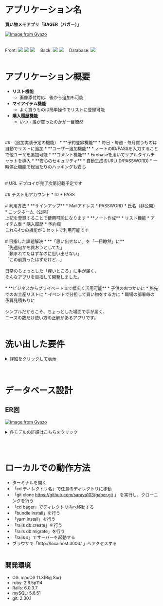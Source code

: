 # アプリケーション名
 **買い物メモアプリ「BAGER（バガー）」**

[![Image from Gyazo](https://i.gyazo.com/dab62d33e6b06e551a8f6c034ae8f425.jpg)](https://gyazo.com/dab62d33e6b06e551a8f6c034ae8f425)
<br><br><br>
Front: 
<img src="https://img.shields.io/badge/-Html5-550000.svg?logo=html5&style=popout">
<img src="https://img.shields.io/badge/-Css3-1572B6.svg?logo=css3&style=popout">
<img src="https://img.shields.io/badge/-Javascript-765.svg?logo=javascript&style=popout">
　Back: 
<img src="https://img.shields.io/badge/-Ruby-CC342D.svg?logo=ruby&style=popout">
<img src="https://img.shields.io/badge/-Rails-CC0000.svg?logo=rails&style=popout"> 
　Database: <img src="https://img.shields.io/badge/-Mysql-4479A1.svg?logo=mysql&style=popout">
<br><br>
# アプリケーション概要
* **リスト機能**
  * 画像添付対応、後から追加も可能
* **マイアイテム機能**
   * よく買うものは簡単操作でリストに登録可能
* **購入履歴機能**
  * いつ・誰が買ったのかが一目瞭然
<br>
<br>
## （追加実装予定の機能）
* **予約登録機能**
  * 毎日・毎週・毎月買うものは自動でリストに追加
* **ユーザー追加機能**
  * ノートのID/PASSを入力することで他ユーザを追加可能
* **コメント機能**
  * Firebaseを用いてリアルタイムチャットを導入
* **安心のセキュリティ**
  * 自動生成のURL(ID/PASSWORD)
  * 一時停止機能で総当たりのハッキングも安心
<br><br><br>
# URL
 デプロイが完了次第記載予定です
 <br><br>
## テスト用アカウント
* ID
* PASS
<br><br>
# 利用方法
* **サインアップ**
  * Mailアドレス
  * PASSWORD
  * 氏名（非公開）
  * ニックネーム（公開）<br>
上記を登録することで使用可能になります
* **ノート作成**
  * リスト機能
  * アイテム表
  * 購入履歴
  * 予約欄<br>
これら4つの機能が１セットで利用可能です
<br><br>
# 目指した課題解決
* **「思い出せない」を「一目瞭然」に**<br>
「先週何かを買おうとしてた」<br>
「頼まれてたはずなのに思い出せない」<br>
「この前買ったはずだけど...」<br><br>
日常のちょっとした「痒いところ」に手が届く、<br>
そんなアプリを目指して開発しました。<br>
<br>
* **ビジネスからプライベートまで幅広く活用可能**
  * 子供のおつかいに
  * 旅先でのお土産リストに
  * イベントで分担して買い物をする方に
  * 職場の部署毎の予算見積もりに<br>
<br>
シンプルだからこそ、ちょっとした場面で手が届く、<br>
ニーズの数だけ使い方の正解があるアプリです。<br>
<br>

# 洗い出した要件
<details>
<summary>詳細をクリックして表示</summary>

**ユーザー登録機能** 
* ログインしていない状態だとログイン画面にリダイレクトする
* 適切な情報を入力するとアカウント作成ができる
* 不適切な情報の場合、エラーを表示した上で新規登録画面に戻される
* 作成が完了すると、インデックスページに移行する
* インデックスページではログイン中のユーザ名が表示される
* ログアウトを押すとログイン画面に戻される
* 適切な情報を入力するとログインできる
* 不適切な情報の場合、エラーを表示してログイン画面に戻される<br>

**ノート機能**
* 作成するとリスト・アイテム・ログ・リザーブ機能が使用できる<br>
（以後「各種リスト機能」と記載）
* ノートのオーナー以外はノートの編集・削除を行うことができない
* ノートのオーナー以外でも各種リスト機能は編集・削除できる
* ノートを削除することで、各種リスト機能も削除される<br>

**アイテム機能**
* 名前・価格・個数を記入すれば登録できる<br>
（写真・条件・備考は空欄でも登録が可能）
* 編集を押すことで登録アイテムの修正ができる
* 削除ボタンを押すことで、登録したアイテムが削除される
* 画像が添付されていれば、サムネイルが表示される
* 画像添付がない場合、「NoImage」が表示される<br>

**リスト機能**
* 登録済みアイテムから選択することでリスト追加できる
* 完了を押すことで履歴に登録し、リストから削除される
* 取消を押すとリストから解除される（履歴には登録されない）<br>

**履歴機能**
* リストで完了ボタンを押すと、履歴に登録される
* 登録された履歴には、日時と購入者の情報が追加される
* 履歴は上から順に最新のものが表示される
* 詳細を押すことで履歴の詳細が表示される<br>
<!--
**予約機能**
* 
* 
* 
* <br>

**コメント機能**
* 
* 
* 
* <br>

**招待機能**
* 
* 
* 
* <br>
-->
</details>
<br><br>
<!-- 
# 実装機能についての画像および説明
* 
* 
* 
* 
-->

# データベース設計
## ER図
[![Image from Gyazo](https://i.gyazo.com/dd473902bac66c16051eba4dd1286729.png)](https://gyazo.com/dd473902bac66c16051eba4dd1286729)

<details>
<summary>各モデルの詳細はこちらをクリック</summary>

## users テーブル
|Column             |Type    |Options                 |
|-------------------|--------|------------------------|
|email              |string  |null:false, unique:true |
|encrypted_password |string  |null:false              |
|first_name         |string  |null:false              |
|last_name          |string  |null:false              |
|nickname           |string  |null:false              |
|count              |integer |null:false              |
|stop               |integer |null:false              |

### Association
- has_many :notes, through: :note_users
- has_many :items
- has_many :comments
- has_many :note_users
<br><br>

## notes テーブル

|Column          |Type       |Options                 |
|----------------|-----------|------------------------|
|path            |string     |null:false, unique:true |
|password        |string     |null:false              |
|owner           |integer    |null:false              |
|genre_id        |integer    |null:false              |
|list_name       |string     |null:false              |
|log_name        |string     |null:false              |
|reserve_name    |string     |null:false              |
|item_name       |string     |null:false              |

### Association
- has_many :users, through: :note_users
- has_one :list
- has_one :log
- has_one :reserve
- has_many :comments
- has_many :note_users
<br><br>

## note_users テーブル

|Column          |Type       |Options                      |
|----------------|-----------|-----------------------------|
|user            |references |null:false, foreign_key:true |
|note            |references |null:false, foreign_key:true |

### Association
- belongs_to :user
- belongs_to :note
<br><br>

## items テーブル

|Column          |Type       |Options                      |
|----------------|-----------|-----------------------------|
|name            |string     |null:false                   |
|price           |integer    |null:false                   |
|count           |integer    |null:false                   |
|condition       |string     |                             |
|memo            |text       |                             |
|note            |references |null:false, foreign_key:true |
|user            |references |null:false, foreign_key:true |

### Association
- belongs_to : user
- has_one : list
- has_many : logs
- belongs_to : reserve
<br><br>

## lists テーブル

|Column       |Type       |Options                      |
|-------------|-----------|-----------------------------|
|note         |references |null:false, foreign_key:true |
|item         |references |null:false, foreign_key:true |

### Association
- belongs_to :note
- belongs_to :item
- has_one :reserve
<br><br>

## logs テーブル

|Column        |Type       |Options                      |
|--------------|-----------|-----------------------------|
|name          |string     |null:false                   |
|price         |integer    |null:false                   |
|count         |integer    |null:false                   |
|condition     |string     |                             |
|memo          |text       |                             |
|buyer         |string     |null:false                   |
|note          |references |null:false, foreign_key:true |
|user          |references |null:false, foreign_key:true |

### Association
- belongs_to :note
- belongs_to :user
<br><br>

## reserves テーブル

|Column        |Type       |Options                      |
|--------------|-----------|-----------------------------|
|note          |references |null:false, foreign_key:true |
|list          |references |null:false, foreign_key:true |

### Association
- belongs_to :note
- belongs_to :list
<br><br>

## comments テーブル

|Column        |Type       |Options                      |
|--------------|-----------|-----------------------------|
|content       |text       |null:false                   |
|user          |references |null:false, foreign_key:true |
|note          |references |null:false, foreign_key:true |

### Association
- belongs_to :user
- belongs_to :note

</details>

<br><br>
# ローカルでの動作方法
- ターミナルを開く
- 「cd ディレクトリ名」で任意のディレクトリに移動
- 「git clone https://github.com/saraya103/gaber.git 」
を実行し、クローニングを行う
- 「cd bager」でディレクトリ内へ移動する
- 「bundle install」を行う
- 「yarn install」を行う
- 「rails db:create」を行う
- 「rails db:migrate」を行う
- 「rails s」でサーバーを起動する
- ブラウザで「http://localhost:3000/ 」へアクセスする
<br><br>
## 開発環境
- OS: macOS 11.3(Big Sur)
- ruby: 2.6.5p114
- Rails: 6.0.3.7
- mySQL: 5.6.51
- git: 2.30.1
